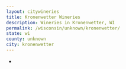 ```yaml
---
layout: citywineries
title: Kronenwetter Wineries
description: Wineries in Kronenwetter, WI
permalink: /wisconsin/unknown/kronenwetter/
state: wi
county: unknown
city: kronenwetter
---
```

-
